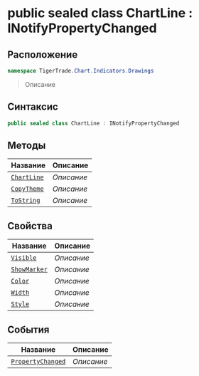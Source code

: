 
# public sealed class ChartLine : INotifyPropertyChanged
## Расположение
```csharp
namespace TigerTrade.Chart.Indicators.Drawings
```



> Описание

## Синтаксис
```csharp
public sealed class ChartLine : INotifyPropertyChanged
```


## Методы
| Название | Описание |
| --- | --- |
| [`ChartLine`](./ChartLine.cs/Методы/ChartLine.md) | *Описание* |
| [`CopyTheme`](./ChartLine.cs/Методы/CopyTheme.md) | *Описание* |
| [`ToString`](./ChartLine.cs/Методы/ToString.md) | *Описание* |

## Свойства
| Название | Описание |
| --- | --- |
| [`Visible`](./ChartLine.cs/Свойства/Visible.md) | *Описание* |
| [`ShowMarker`](./ChartLine.cs/Свойства/ShowMarker.md) | *Описание* |
| [`Color`](./ChartLine.cs/Свойства/Color.md) | *Описание* |
| [`Width`](./ChartLine.cs/Свойства/Width.md) | *Описание* |
| [`Style`](./ChartLine.cs/Свойства/Style.md) | *Описание* |

## События
| Название | Описание |
| --- | --- |
| [`PropertyChanged`](./ChartLine.cs/События/PropertyChanged.md) | *Описание* |



